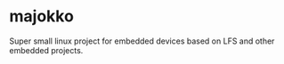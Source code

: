 # majokko
Super small linux project for embedded devices based on LFS and other embedded projects. 
